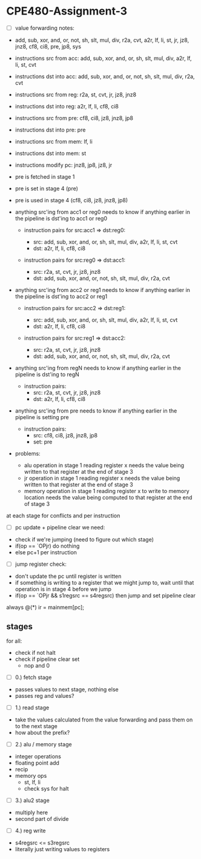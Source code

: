 # CPE480-Assignment-3

- [ ] value forwarding notes:

- add, sub, xor, and, or, not, sh, slt, mul, div, r2a, cvt, a2r, lf, li, st, jr, jz8, jnz8, cf8, ci8, pre, jp8, sys

- instructions src from acc: add, sub, xor, and, or, sh, slt, mul, div, a2r, lf, li, st, cvt
- instructions dst into acc: add, sub, xor, and, or, not, sh, slt, mul, div, r2a, cvt

- instructions src from reg: r2a, st, cvt, jr, jz8, jnz8
- instructions dst into reg: a2r, lf, li, cf8, ci8

- instructions src from pre: cf8, ci8, jz8, jnz8, jp8
- instructions dst into pre: pre

- instructions src from mem: lf, li
- instructions dst into mem: st 

- instructions modify pc: jnz8, jp8, jz8, jr

- pre is fetched in stage 1
- pre is set in stage 4 (pre)
- pre is used in stage 4 (cf8, ci8, jz8, jnz8, jp8)

- anything src'ing from acc1 or reg0 needs to know if anything earlier in the pipeline is dst'ing to acc1 or reg0
    - instruction pairs for src:acc1 => dst:reg0:
        - src: add, sub, xor, and, or, sh, slt, mul, div, a2r, lf, li, st, cvt
        - dst: a2r, lf, li, cf8, ci8

    - instruction pairs for src:reg0 => dst:acc1:
        - src: r2a, st, cvt, jr, jz8, jnz8
        - dst: add, sub, xor, and, or, not, sh, slt, mul, div, r2a, cvt

- anything src'ing from acc2 or reg1 needs to know if anything earlier in the pipeline is dst'ing to acc2 or reg1
    - instruction pairs for src:acc2 => dst:reg1:
        - src: add, sub, xor, and, or, sh, slt, mul, div, a2r, lf, li, st, cvt
        - dst: a2r, lf, li, cf8, ci8

    - instruction pairs for src:reg1 => dst:acc2:
        - src: r2a, st, cvt, jr, jz8, jnz8
        - dst: add, sub, xor, and, or, not, sh, slt, mul, div, r2a, cvt
    
- anything src'ing from regN needs to know if anything earlier in the pipeline is dst'ing to regN
    - instruction pairs:
        - src: r2a, st, cvt, jr, jz8, jnz8
        - dst: a2r, lf, li, cf8, ci8

- anything src'ing from pre needs to know if anything earlier in the pipeline is setting pre
    - instruction pairs:
        - src: cf8, ci8, jz8, jnz8, jp8
        - set: pre


- problems:
    - alu operation in stage 1 reading register x needs the value being written to that register at the end of stage 3
    - jr operation in stage 1 reading register x needs the value being written to that register at the end of stage 3
    - memory operation in stage 1 reading register x to write to memory location needs the value being computed to that register at the end of stage 3


at each stage for conflicts and per instruction

- [ ] pc update + pipeline clear we need:
- check if we're jumping (need to figure out which stage)
- if(op == `OPjr) do nothing
- else pc+1
per instruction

- [ ] jump register check:
- don't update the pc until register is written
- if something is writing to a register that we might jump to, wait until that operation is in stage 4 before we jump
- if(op == `OPjr && s1regsrc == s4regsrc) then jump and set pipeline clear

always @(*) ir = mainmem[pc];

## stages
for all:
- check if not halt
- check if pipeline clear set
    - nop and 0

- [ ] 0.) fetch stage
- passes values to next stage, nothing else
- passes reg and values?

- [ ] 1.) read stage
- take the values calculated from the value forwarding and pass them on to the next stage
- how about the prefix?

- [ ] 2.) alu / memory stage
- integer operations
- floating point add
- recip
- memory ops
    - st, lf, li
    - check sys for halt

- [ ] 3.) alu2 stage
- multiply here
- second part of divide

- [ ] 4.) reg write
- s4regsrc <= s3regsrc
- literally just writing values to registers
